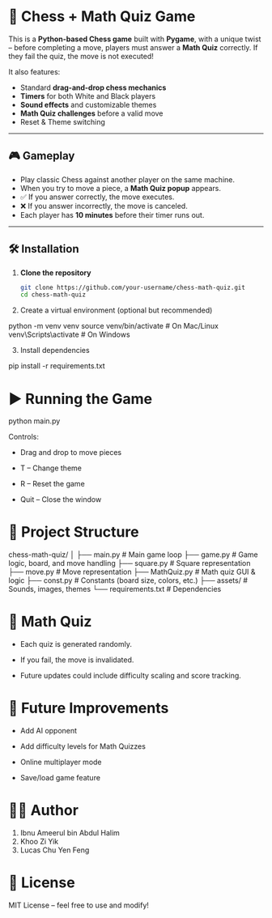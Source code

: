 # 🏰 Chess + Math Quiz Game  

This is a **Python-based Chess game** built with **Pygame**, with a unique twist – before completing a move, players must answer a **Math Quiz** correctly. If they fail the quiz, the move is not executed!  

It also features:  
- Standard **drag-and-drop chess mechanics**  
- **Timers** for both White and Black players  
- **Sound effects** and customizable themes  
- **Math Quiz challenges** before a valid move  
- Reset & Theme switching  

---

## 🎮 Gameplay  

- Play classic Chess against another player on the same machine.  
- When you try to move a piece, a **Math Quiz popup** appears.  
- ✅ If you answer correctly, the move executes.  
- ❌ If you answer incorrectly, the move is canceled.  
- Each player has **10 minutes** before their timer runs out.  

---

## 🛠️ Installation  

1. **Clone the repository**  

   ```bash
   git clone https://github.com/your-username/chess-math-quiz.git
   cd chess-math-quiz

2. Create a virtual environment (optional but recommended)

python -m venv venv
source venv/bin/activate   # On Mac/Linux
venv\Scripts\activate      # On Windows

3. Install dependencies

pip install -r requirements.txt


# ▶️ Running the Game

python main.py

Controls:

- Drag and drop to move pieces

- T – Change theme

- R – Reset the game

- Quit – Close the window

# 📂 Project Structure

chess-math-quiz/
│
├── main.py            # Main game loop
├── game.py            # Game logic, board, and move handling
├── square.py          # Square representation
├── move.py            # Move representation
├── MathQuiz.py        # Math quiz GUI & logic
├── const.py           # Constants (board size, colors, etc.)
├── assets/            # Sounds, images, themes
└── requirements.txt   # Dependencies

# 🧠 Math Quiz

- Each quiz is generated randomly.

- If you fail, the move is invalidated.

- Future updates could include difficulty scaling and score tracking.

# 🚀 Future Improvements

- Add AI opponent

- Add difficulty levels for Math Quizzes

- Online multiplayer mode

- Save/load game feature

# 👨‍💻 Author

1. Ibnu Ameerul bin Abdul Halim
2. Khoo Zi Yik
3. Lucas Chu Yen Feng

# 📜 License

MIT License – feel free to use and modify!